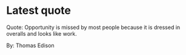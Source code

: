 # Latest quote 

Quote: Opportunity is missed by most people because it is dressed in overalls and looks like work. 

By: Thomas Edison